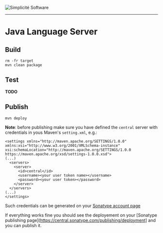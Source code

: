 ![Simplicit&eacute; Software](https://platform.simplicite.io/logos/logo250.png)
***

Java Language Server
====================

Build
-----

	rm -fr target
	mvn clean package

Test
----

**TODO**

Publish
-------

	mvn deploy

**Note**: before publishing make sure you have defined the `central` server with credentials in yous Maven's `setting.xml`, e.g.:

```text
<settings xmlns="http://maven.apache.org/SETTINGS/1.0.0" xmlns:xsi="http://www.w3.org/2001/XMLSchema-instance" xsi:schemaLocation="http://maven.apache.org/SETTINGS/1.0.0 https://maven.apache.org/xsd/settings-1.0.0.xsd">
(...)
  <servers>
    <server>
      <id>central</id>
      <username><your user token name></username>
      <password><your user token></password>
    </server>
  </servers>
(...)
</settings>
```

Such credentials can be generated on your [Sonatype account page](https://central.sonatype.com/account)

If everything works fine you should see the deployement on your [Sonatype publishing page](https://central.sonatype.com/publishing/deployment]
and you can publish it.